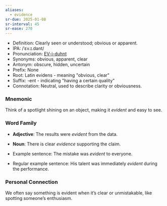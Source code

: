 ```yaml
---
aliases:
  - evidence
sr-due: 2025-01-08
sr-interval: 45
sr-ease: 270
---
```

- Definition: Clearly seen or understood; obvious or apparent.
- IPA: /ˈɛv.ɪ.dənt/
- Pronunciation: [EV-i-duhnt](https://www.google.com/search?q=how+to+pronounce+evident)
- Synonyms: obvious, apparent, clear
- Antonym: obscure, hidden, uncertain
- Prefix: None
- Root: Latin evidens - meaning "obvious, clear"
- Suffix: -ent - indicating "having a certain quality"
- Connotation: Neutral, used to describe clarity or obviousness.

### Mnemonic

Think of a spotlight shining on an object, making it *evident* and easy to see.

### Word Family

- **Adjective**: The results were *evident* from the data.
- **Noun**: There is clear *evidence* supporting the claim.
  
- Example sentence: The mistake was *evident* to everyone.
- Regular example sentence: His talent was immediately *evident* during the performance.

### Personal Connection

We often say something is evident when it’s clear or unmistakable, like spotting someone’s enthusiasm.